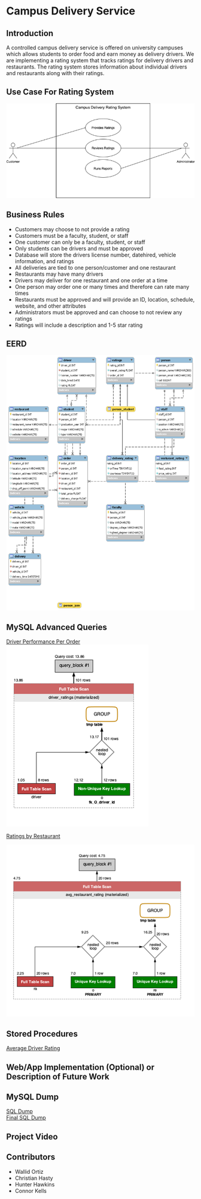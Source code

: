 # Campus Delivery Service

## Introduction
A controlled campus delivery service is offered on university campuses which allows students to order food and earn money as delivery drivers. We are implementing a rating system that tracks ratings for delivery drivers and restaurants. The rating system stores information about individual drivers and restaurants along with their ratings.

## Use Case For Rating System
![](Images/RatingSystemUseCase.png)

## Business Rules
* Customers may choose to not provide a rating 
* Customers must be a faculty, student, or staff
* One customer can only be a faculty, student, or staff
* Only students can be drivers and must be approved
* Database will store the drivers license number, datehired, vehicle information, and ratings
* All deliveries are tied to one person/customer and one restaurant
* Restaurants may have many drivers
* Drivers may deliver for one restaurant and one order at a time
* One person may order one or many times and therefore can rate many times
* Restaurants must be approved and will provide an ID, location, schedule, website, and other attributes
* Administrators must be approved and can choose to not review any ratings
* Ratings will include a description and 1-5 star rating

## EERD
![](Images/EERD.png)
## MySQL Advanced Queries
[Driver Performance Per Order](https://github.com/Wallidortiz/Database-Design-Group2/blob/main/driver_ratings.sql)  
![](/driver_ratings_explain.png)

[Ratings by Restaurant](https://github.com/Wallidortiz/Database-Design-Group2/blob/main/Avg_rating_by_restaurant.sql)<br/>

![](/avg_restaurant_rating_explain.png)
## Stored Procedures
[Average Driver Rating](https://github.com/Wallidortiz/Database-Design-Group2/blob/main/avg_driver.sql)
## Web/App Implementation (Optional) or Description of Future Work
## MySQL Dump
[SQL Dump](https://github.com/Wallidortiz/Database-Design-Group2/blob/main/ITCS%203160%20Group%202%20project.sql) <br/>
[Final SQL Dump](https://github.com/Wallidortiz/Database-Design-Group2/blob/main/Final_Dump.sql)
## Project Video

## Contributors
* Wallid Ortiz
* Christian Hasty
* Hunter Hawkins
* Connor Kells
